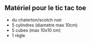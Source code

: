 ## Matériel pour le tic tac toe

* du chaterton/scotch noir 
* 5 cylindres (diametre max 10cm)
* 5 cubes (max 10x10 cm)
* 1 régle 
